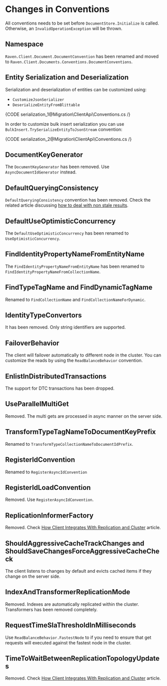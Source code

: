 ﻿# Changes in Conventions

All conventions needs to be set before `DocumentStore.Initialize` is called.   
Otherwise, an `InvalidOperationException` will be thrown.

## Namespace

`Raven.Client.Document.DocumentConvention` has been renamed and moved to `Raven.Client.Documents.Conventions.DocumentConventions`.

## Entity Serialization and Deserialization

Serialization and deserialization of entities can be customized using:

- `CustomizeJsonSerializer`
- `DeserializeEntityFromBlittable`

{CODE serialization_1@Migration\ClientApi\Conventions.cs /}   

In order to customize bulk insert serialization you can use `BulkInsert.TrySerializeEntityToJsonStream` convention:

{CODE serialization_2@Migration\ClientApi\Conventions.cs /}   

## DocumentKeyGenerator

The `DocumentKeyGenerator` has been removed. Use `AsyncDocumentIdGenerator` instead.

## DefaultQueryingConsistency

`DefaultQueryingConsistency` convention has been removed. Check the related article discussing [how to deal with non stale results](../../indexes/stale-indexes).

## DefaultUseOptimisticConcurrency

The `DefaultUseOptimisticConcurrency` has been renamed to `UseOptimisticConcurrency`.

## FindIdentityPropertyNameFromEntityName

The `FindIdentityPropertyNameFromEntityName` has been renamed to `FindIdentityPropertyNameFromCollectionName`.

## FindTypeTagName and FindDynamicTagName

Renamed to `FindCollectionName` and `FindCollectionNameForDynamic`.

## IdentityTypeConvertors

It has been removed. Only string identifiers are supported.

## FailoverBehavior

The client will failover automatically to different node in the cluster. You can customize the reads by using the `ReadBalanceBehavior` convention.

## EnlistInDistributedTransactions

The support for DTC transactions has been dropped.

## UseParallelMultiGet

Removed. The multi gets are processed in async manner on the server side.

## TransformTypeTagNameToDocumentKeyPrefix

Renamed to `TransformTypeCollectionNameToDocumentIdPrefix`.

## RegisterIdConvention

Renamed to `RegisterAsyncIdConvention`

## RegisterIdLoadConvention

Removed. Use `RegisterAsyncIdConvention`.

## ReplicationInformerFactory

Removed. Check [How Client Integrates With Replication and Cluster](../../client-api/cluster/how-client-integrates-with-replication-and-cluster) article.

## ShouldAggressiveCacheTrackChanges and ShouldSaveChangesForceAggressiveCacheCheck

The client listens to changes by default and evicts cached items if they change on the server side.

## IndexAndTransformerReplicationMode

Removed. Indexes are automatically replicated within the cluster. Transformers has been removed completely.

## RequestTimeSlaThresholdInMilliseconds

Use `ReadBalanceBehavior.FastestNode` to if you need to ensure that get requests will executed against the fastest node in the cluster.

## TimeToWaitBetweenReplicationTopologyUpdates

Removed. Check [How Client Integrates With Replication and Cluster](../../client-api/cluster/how-client-integrates-with-replication-and-cluster) article.
